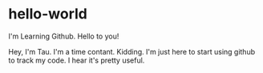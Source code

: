 # hello-world
I'm Learning Github. Hello to you!

Hey, I'm Tau. I'm a time contant. Kidding. I'm just here to start using github to track my code. I hear it's pretty useful.
